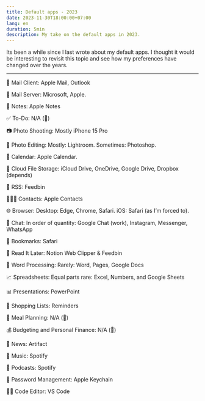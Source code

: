 ```yaml
---
title: Default apps - 2023
date: 2023-11-30T18:00:00+07:00
lang: en
duration: 5min
description: My take on the default apps in 2023.
---
```


Its been a while since I last wrote about my default apps. I thought it would be interesting to revisit this topic and see how my preferences have changed over the years.

***

📮 Mail Client: Apple Mail, Outlook

📮 Mail Server: Microsoft, Apple.

📝 Notes: Apple Notes

✅ To-Do: N/A (😬)

📷 Photo Shooting: Mostly iPhone 15 Pro

🎨 Photo Editing: Mostly: Lightroom. Sometimes: Photoshop.

📆 Calendar: Apple Calendar.

📁 Cloud File Storage: iCloud Drive, OneDrive, Google Drive, Dropbox (depends)

📖 RSS: Feedbin

🙍🏻‍♂️ Contacts: Apple Contacts

🌐 Browser: Desktop: Edge, Chrome, Safari. iOS: Safari (as I’m forced to).

💬 Chat: In order of quantity: Google Chat (work), Instagram, Messenger, WhatsApp

🔖 Bookmarks: Safari

📑 Read It Later: Notion Web Clipper & Feedbin

📜 Word Processing: Rarely: Word, Pages, Google Docs

📈 Spreadsheets: Equal parts rare: Excel, Numbers, and Google Sheets

📊 Presentations: PowerPoint

🛒 Shopping Lists: Reminders

🍴 Meal Planning: N/A (😬)

💰 Budgeting and Personal Finance: N/A (😬)

📰 News: Artifact

🎵 Music: Spotify

🎤 Podcasts: Spotify

🔐 Password Management: Apple Keychain

🧑‍💻 Code Editor: VS Code
